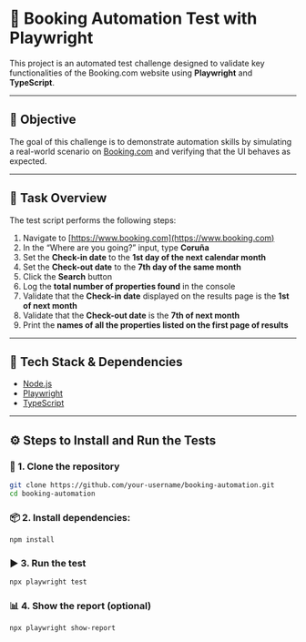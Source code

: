 # 🧪 Booking Automation Test with Playwright

This project is an automated test challenge designed to validate key functionalities of the Booking.com website using **Playwright** and **TypeScript**.

---

## 📌 Objective

The goal of this challenge is to demonstrate automation skills by simulating a real-world scenario on [Booking.com](https://www.booking.com) and verifying that the UI behaves as expected.

---

## 🧪 Task Overview

The test script performs the following steps:

1. Navigate to [https://www.booking.com](https://www.booking.com)
2. In the “Where are you going?” input, type **Coruña**
3. Set the **Check-in date** to the **1st day of the next calendar month**
4. Set the **Check-out date** to the **7th day of the same month**
5. Click the **Search** button
6. Log the **total number of properties found** in the console
7. Validate that the **Check-in date** displayed on the results page is the **1st of next month**
8. Validate that the **Check-out date** is the **7th of next month**
9. Print the **names of all the properties listed on the first page of results**

---


## 📁 Tech Stack & Dependencies

- [Node.js](https://nodejs.org/)
- [Playwright](https://playwright.dev/)
- [TypeScript](https://www.typescriptlang.org/)

---

## ⚙️ Steps to Install and Run the Tests


### 🧬  1. Clone the repository

```bash
git clone https://github.com/your-username/booking-automation.git
cd booking-automation
```

### 📦 2. Install dependencies:

```bash
npm install
```

### ▶️ 3. Run the test

```bash
npx playwright test
```

### 📊 4. Show the report (optional)

```bash
npx playwright show-report
```



